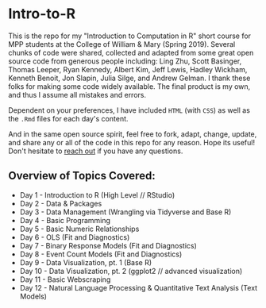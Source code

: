 # Intro-to-R

This is the repo for my "Introduction to Computation in R" short course for MPP students at the College of William & Mary (Spring 2019). Several chunks of code were shared, collected and adapted from some great open source code from generous people including: Ling Zhu, Scott Basinger, Thomas Leeper, Ryan Kennedy, Albert Kim, Jeff Lewis, Hadley Wickham, Kenneth Benoit, Jon Slapin, Julia Silge, and Andrew Gelman. I thank these folks for making some code widely available. The final product is my own, and thus I assume all mistakes and errors. 

Dependent on your preferences, I have included `HTML` (with `CSS`) as well as the `.Rmd` files for each day's content. 

And in the same open source spirit, feel free to fork, adapt, change, update, and share any or all of the code in this repo for any reason. Hope its useful! Don't hesitate to [reach out](https://pdwaggoner.github.io/) if you have any questions.

## Overview of Topics Covered:

* Day 1 - Introduction to R (High Level // RStudio)
* Day 2 - Data & Packages
* Day 3 - Data Management (Wrangling via Tidyverse and Base R)
* Day 4 - Basic Programming
* Day 5 - Basic Numeric Relationships
* Day 6 - OLS (Fit and Diagnostics)
* Day 7 - Binary Response Models (Fit and Diagnostics)
* Day 8 - Event Count Models (Fit and Diagnostics)
* Day 9 - Data Visualization, pt. 1 (Base R)
* Day 10 - Data Visualization, pt. 2 (ggplot2 // advanced visualization)
* Day 11 - Basic Webscraping
* Day 12 - Natural Language Processing & Quantitative Text Analysis (Text Models)
